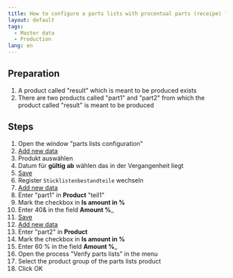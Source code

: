 ```yaml
---
title: How to configure a parts lists with procentual parts (receipe) ?
layout: default
tags:
  - Master data
  - Production
lang: en
---
```

## Preparation
1. A product called "result" which is meant to be produced exists
1. There are two products called "part1" and "part2" from which the product called "result" is meant to be produced


## Steps
1. Open the window "parts lists configuration" 
1. [Add new data](How_to_add_new_data)
1. Produkt auswählen
1. Datum für __gültig ab__ wählen das in der Vergangenheit liegt
1. [Save](How_to_add_new_data)
1. Register `Stücklistenbestandteile` wechseln
1. [Add new data](How_to_add_new_data)
1. Enter "part1" in __Product__ "teil1" 
1. Mark the checkbox in __Is amount in %__
1. Enter 40& in the field __Amount %___ 
1. [Save](Wie_lege_ich_einen_neuen_datensatz_an)
1. [Add new data](How_to_define_new_data)
1. Enter "part2" in __Product__ 
1. Mark the checkbox in __Is amount in %__
1. Enter 60 % in the field __Amount %___ 
1. Open the process "Verify parts lists" in the menu
1. Select the product group of the parts lists product 
1. Click OK
